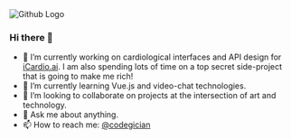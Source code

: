 <img src="https://media-exp1.licdn.com/dms/image/C4D16AQH2uQsXrH_nbA/profile-displaybackgroundimage-shrink_350_1400/0?e=1599091200&v=beta&t=cdGPW8b0xSdcJTrGV-EY3x5I2nR0dXoUySCCgVotjnI" title="Github Logo">


### Hi there 👋

- 🔭 I’m currently working on cardiological interfaces and API design for [iCardio.ai](icardio.ai). 
I am also spending lots of time on a top secret side-project that is going to make me rich!
- 🌱 I’m currently learning Vue.js and video-chat technologies.
- 👯 I’m looking to collaborate on projects at the intersection of art and technology.
- 💬 Ask me about anything.
- 📫 How to reach me: [@codegician](twitter.com/codegician)
